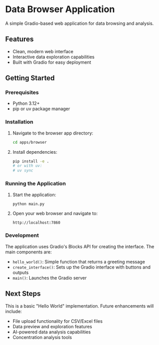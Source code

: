 # Data Browser Application

A simple Gradio-based web application for data browsing and analysis.

## Features

- Clean, modern web interface
- Interactive data exploration capabilities
- Built with Gradio for easy deployment

## Getting Started

### Prerequisites

- Python 3.12+
- pip or uv package manager

### Installation

1. Navigate to the browser app directory:

   ```bash
   cd apps/browser
   ```

2. Install dependencies:
   ```bash
   pip install -e .
   # or with uv:
   # uv sync
   ```

### Running the Application

1. Start the application:

   ```bash
   python main.py
   ```

2. Open your web browser and navigate to:
   ```
   http://localhost:7860
   ```

### Development

The application uses Gradio's Blocks API for creating the interface. The main components are:

- `hello_world()`: Simple function that returns a greeting message
- `create_interface()`: Sets up the Gradio interface with buttons and outputs
- `main()`: Launches the Gradio server

## Next Steps

This is a basic "Hello World" implementation. Future enhancements will include:

- File upload functionality for CSV/Excel files
- Data preview and exploration features
- AI-powered data analysis capabilities
- Concentration analysis tools
